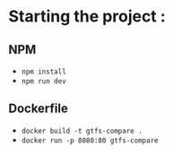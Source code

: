 # Starting the project :

## NPM

- `npm install`
- `npm run dev`

## Dockerfile 

- `docker build -t gtfs-compare .`
- `docker run -p 8080:80 gtfs-compare `

